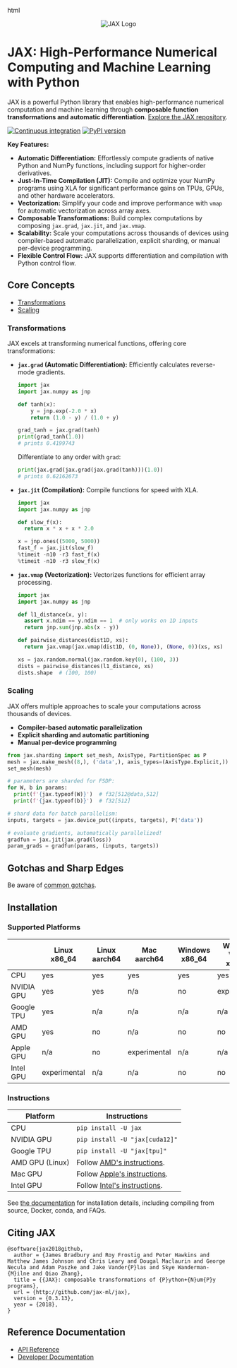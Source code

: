 html
<div align="center">
<img src="https://raw.githubusercontent.com/jax-ml/jax/main/images/jax_logo_250px.png" alt="JAX Logo"></img>
</div>

# JAX: High-Performance Numerical Computing and Machine Learning with Python

JAX is a powerful Python library that enables high-performance numerical computation and machine learning through **composable function transformations and automatic differentiation**. <a href="https://github.com/jax-ml/jax">Explore the JAX repository</a>.

[![Continuous integration](https://github.com/jax-ml/jax/actions/workflows/ci-build.yaml/badge.svg)](https://github.com/jax-ml/jax/actions/workflows/ci-build.yaml)
[![PyPI version](https://img.shields.io/pypi/v/jax)](https://pypi.org/project/jax/)

**Key Features:**

*   **Automatic Differentiation:** Effortlessly compute gradients of native Python and NumPy functions, including support for higher-order derivatives.
*   **Just-In-Time Compilation (JIT):** Compile and optimize your NumPy programs using XLA for significant performance gains on TPUs, GPUs, and other hardware accelerators.
*   **Vectorization:** Simplify your code and improve performance with `vmap` for automatic vectorization across array axes.
*   **Composable Transformations:** Build complex computations by composing `jax.grad`, `jax.jit`, and `jax.vmap`.
*   **Scalability:** Scale your computations across thousands of devices using compiler-based automatic parallelization, explicit sharding, or manual per-device programming.
*   **Flexible Control Flow:** JAX supports differentiation and compilation with Python control flow.

## Core Concepts

*   [Transformations](#transformations)
*   [Scaling](#scaling)

### Transformations

JAX excels at transforming numerical functions, offering core transformations:

*   **`jax.grad` (Automatic Differentiation):**  Efficiently calculates reverse-mode gradients.
    ```python
    import jax
    import jax.numpy as jnp

    def tanh(x):
        y = jnp.exp(-2.0 * x)
        return (1.0 - y) / (1.0 + y)

    grad_tanh = jax.grad(tanh)
    print(grad_tanh(1.0))
    # prints 0.4199743
    ```
    Differentiate to any order with `grad`:
    ```python
    print(jax.grad(jax.grad(jax.grad(tanh)))(1.0))
    # prints 0.62162673
    ```
*   **`jax.jit` (Compilation):** Compile functions for speed with XLA.
    ```python
    import jax
    import jax.numpy as jnp

    def slow_f(x):
      return x * x + x * 2.0

    x = jnp.ones((5000, 5000))
    fast_f = jax.jit(slow_f)
    %timeit -n10 -r3 fast_f(x)
    %timeit -n10 -r3 slow_f(x)
    ```
*   **`jax.vmap` (Vectorization):** Vectorizes functions for efficient array processing.
    ```python
    import jax
    import jax.numpy as jnp

    def l1_distance(x, y):
      assert x.ndim == y.ndim == 1  # only works on 1D inputs
      return jnp.sum(jnp.abs(x - y))

    def pairwise_distances(dist1D, xs):
      return jax.vmap(jax.vmap(dist1D, (0, None)), (None, 0))(xs, xs)

    xs = jax.random.normal(jax.random.key(0), (100, 3))
    dists = pairwise_distances(l1_distance, xs)
    dists.shape  # (100, 100)
    ```
### Scaling

JAX offers multiple approaches to scale your computations across thousands of devices.
*   **Compiler-based automatic parallelization**
*   **Explicit sharding and automatic partitioning**
*   **Manual per-device programming**
```python
from jax.sharding import set_mesh, AxisType, PartitionSpec as P
mesh = jax.make_mesh((8,), ('data',), axis_types=(AxisType.Explicit,))
set_mesh(mesh)

# parameters are sharded for FSDP:
for W, b in params:
  print(f'{jax.typeof(W)}')  # f32[512@data,512]
  print(f'{jax.typeof(b)}')  # f32[512]

# shard data for batch parallelism:
inputs, targets = jax.device_put((inputs, targets), P('data'))

# evaluate gradients, automatically parallelized!
gradfun = jax.jit(jax.grad(loss))
param_grads = gradfun(params, (inputs, targets))
```

## Gotchas and Sharp Edges

Be aware of [common gotchas](https://docs.jax.dev/en/latest/notebooks/Common_Gotchas_in_JAX.html).

## Installation

### Supported Platforms
|            | Linux x86_64 | Linux aarch64 | Mac aarch64  | Windows x86_64 | Windows WSL2 x86_64 |
|------------|--------------|---------------|--------------|----------------|---------------------|
| CPU        | yes          | yes           | yes          | yes            | yes                 |
| NVIDIA GPU | yes          | yes           | n/a          | no             | experimental        |
| Google TPU | yes          | n/a           | n/a          | n/a            | n/a                 |
| AMD GPU    | yes          | no            | n/a          | no             | no                  |
| Apple GPU  | n/a          | no            | experimental | n/a            | n/a                 |
| Intel GPU  | experimental | n/a           | n/a          | no             | no                  |

### Instructions

| Platform        | Instructions                                                                                                    |
|-----------------|-----------------------------------------------------------------------------------------------------------------|
| CPU             | `pip install -U jax`                                                                                            |
| NVIDIA GPU      | `pip install -U "jax[cuda12]"`                                                                                  |
| Google TPU      | `pip install -U "jax[tpu]"`                                                                                     |
| AMD GPU (Linux) | Follow [AMD's instructions](https://github.com/jax-ml/jax/blob/main/build/rocm/README.md).                      |
| Mac GPU         | Follow [Apple's instructions](https://developer.apple.com/metal/jax/).                                          |
| Intel GPU       | Follow [Intel's instructions](https://github.com/intel/intel-extension-for-openxla/blob/main/docs/acc_jax.md).  |

See [the documentation](https://docs.jax.dev/en/latest/installation.html)
for installation details, including compiling from source, Docker, conda, and FAQs.

## Citing JAX

```
@software{jax2018github,
  author = {James Bradbury and Roy Frostig and Peter Hawkins and Matthew James Johnson and Chris Leary and Dougal Maclaurin and George Necula and Adam Paszke and Jake Vander{P}las and Skye Wanderman-{M}ilne and Qiao Zhang},
  title = {{JAX}: composable transformations of {P}ython+{N}um{P}y programs},
  url = {http://github.com/jax-ml/jax},
  version = {0.3.13},
  year = {2018},
}
```

## Reference Documentation

*   [API Reference](https://docs.jax.dev/)
*   [Developer Documentation](https://docs.jax.dev/en/latest/developer.html)